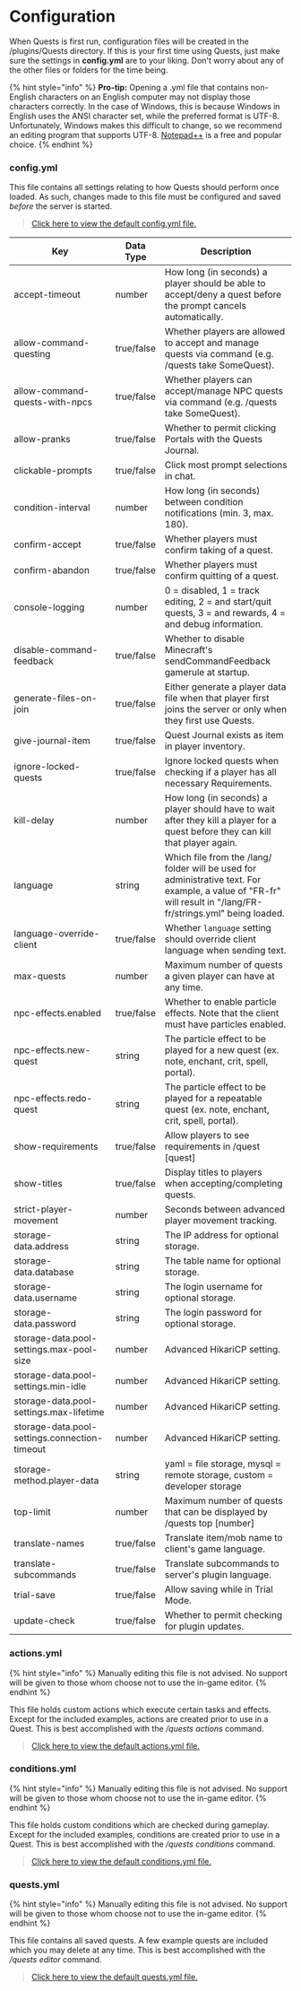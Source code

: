# Configuration

When Quests is first run, configuration files will be created in the /plugins/Quests directory. If this is your first time using Quests, just make sure the settings in **config.yml** are to your liking. Don't worry about any of the other files or folders for the time being.

{% hint style="info" %}
**Pro-tip:** Opening a .yml file that contains non-English characters on an English computer may not display those characters correctly. In the case of Windows, this is because Windows in English uses the ANSI character set, while the preferred format is UTF-8. Unfortunately, Windows makes this difficult to change, so we recommend an editing program that supports UTF-8. [Notepad++](https://notepad-plus-plus.org/) is a free and popular choice.
{% endhint %}

### config.yml

This file contains all settings relating to how Quests should perform once loaded. As such, changes made to this file must be configured and saved _before_ the server is started.

> [Click here to view the default config.yml file.](https://github.com/PikaMug/Quests/blob/main/core/src/main/resources/config.yml)

| Key                                           | Data Type  | Description                                                                                                                                                    |
| --------------------------------------------- | ---------- | -------------------------------------------------------------------------------------------------------------------------------------------------------------- |
| accept-timeout                                | number     | How long (in seconds) a player should be able to accept/deny a quest before the prompt cancels automatically.                                                  |
| allow-command-questing                        | true/false | Whether players are allowed to accept and manage quests via command (e.g. /quests take SomeQuest).                                                             |
| allow-command-quests-with-npcs                | true/false | Whether players can accept/manage NPC quests via command (e.g. /quests take SomeQuest).                                                                        |
| allow-pranks                                  | true/false | Whether to permit clicking Portals with the Quests Journal.                                                                                                    |
| clickable-prompts                             | true/false | Click most prompt selections in chat.                                                                                                                          |
| condition-interval                            | number     | How long (in seconds) between condition notifications (min. 3, max. 180).                                                                                      |
| confirm-accept                                | true/false | Whether players must confirm taking of a quest.                                                                                                                |
| confirm-abandon                               | true/false | Whether players must confirm quitting of a quest.                                                                                                              |
| console-logging                               | number     | 0 = disabled, 1 = track editing, 2 = and start/quit quests, 3 = and rewards, 4 = and debug information.                                                        |
| disable-command-feedback                      | true/false | Whether to disable Minecraft's sendCommandFeedback gamerule at startup.                                                                                        |
| generate-files-on-join                        | true/false | Either generate a player data file when that player first joins the server or only when they first use Quests.                                                 |
| give-journal-item                             | true/false | Quest Journal exists as item in player inventory.                                                                                                              |
| ignore-locked-quests                          | true/false | Ignore locked quests when checking if a player has all necessary Requirements.                                                                                 |
| kill-delay                                    | number     | How long (in seconds) a player should have to wait after they kill a player for a quest before they can kill that player again.                                |
| language                                      | string     | Which file from the /lang/ folder will be used for administrative text. For example, a value of "FR-fr" will result in "/lang/FR-fr/strings.yml" being loaded. |
| language-override-client                      | true/false | Whether `language` setting should override client language when sending text.                                                                                  |
| max-quests                                    | number     | Maximum number of quests a given player can have at any time.                                                                                                  |
| npc-effects.enabled                           | true/false | Whether to enable particle effects. Note that the client must have particles enabled.                                                                          |
| npc-effects.new-quest                         | string     | The particle effect to be played for a new quest (ex. note, enchant, crit, spell, portal).                                                                     |
| npc-effects.redo-quest                        | string     | The particle effect to be played for a repeatable quest (ex. note, enchant, crit, spell, portal).                                                              |
| show-requirements                             | true/false | Allow players to see requirements in /quest \[quest]                                                                                                           |
| show-titles                                   | true/false | Display titles to players when accepting/completing quests.                                                                                                    |
| strict-player-movement                        | number     | Seconds between advanced player movement tracking.                                                                                                             |
| storage-data.address                          | string     | The IP address for optional storage.                                                                                                                           |
| storage-data.database                         | string     | The table name for optional storage.                                                                                                                           |
| storage-data.username                         | string     | The login username for optional storage.                                                                                                                       |
| storage-data.password                         | string     | The login password for optional storage.                                                                                                                       |
| storage-data.pool-settings.max-pool-size      | number     | Advanced HikariCP setting.                                                                                                                                     |
| storage-data.pool-settings.min-idle           | number     | Advanced HikariCP setting.                                                                                                                                     |
| storage-data.pool-settings.max-lifetime       | number     | Advanced HikariCP setting.                                                                                                                                     |
| storage-data.pool-settings.connection-timeout | number     | Advanced HikariCP setting.                                                                                                                                     |
| storage-method.player-data                    | string     | yaml = file storage, mysql = remote storage, custom = developer storage                                                                                        |
| top-limit                                     | number     | Maximum number of quests that can be displayed by /quests top \[number]                                                                                        |
| translate-names                               | true/false | Translate item/mob name to client's game language.                                                                                                             |
| translate-subcommands                         | true/false | Translate subcommands to server's plugin language.                                                                                                             |
| trial-save                                    | true/false | Allow saving while in Trial Mode.                                                                                                                              |
| update-check                                  | true/false | Whether to permit checking for plugin updates.                                                                                                                 |

### actions.yml

{% hint style="info" %}
Manually editing this file is not advised. No support will be given to those whom choose not to use the in-game editor.
{% endhint %}

This file holds custom actions which execute certain tasks and effects. Except for the included examples, actions are created prior to use in a Quest. This is best accomplished with the _/quests actions_ command.

> [Click here to view the default actions.yml file.](https://github.com/PikaMug/Quests/blob/main/core/src/main/resources/actions.yml)

### conditions.yml

{% hint style="info" %}
Manually editing this file is not advised. No support will be given to those whom choose not to use the in-game editor.
{% endhint %}

This file holds custom conditions which are checked during gameplay. Except for the included examples, conditions are created prior to use in a Quest. This is best accomplished with the _/quests conditions_ command.

> [Click here to view the default conditions.yml file.](https://github.com/PikaMug/Quests/blob/main/core/src/main/resources/conditions.yml)

### quests.yml

{% hint style="info" %}
Manually editing this file is not advised. No support will be given to those whom choose not to use the in-game editor.
{% endhint %}

This file contains all saved quests. A few example quests are included which you may delete at any time. This is best accomplished with the _/quests editor_ command.

> [Click here to view the default quests.yml file.](https://github.com/PikaMug/Quests/blob/main/core/src/main/resources/quests.yml)
